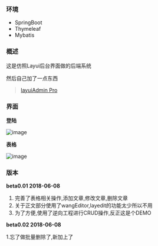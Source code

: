 ### 环境

- SpringBoot
- Thymeleaf
- Mybatis


### 概述

这是仿照Layui后台界面做的后端系统 

然后自己加了一点东西

> [layuiAdmin Pro](http://www.layui.com/admin/pro/#/)

### 界面

**登陆**

![image](http://p2y21d1de.bkt.clouddn.com/Snipaste_2018-05-27_19-40-19.png)

**表格**

![image](http://p2y21d1de.bkt.clouddn.com/Snipaste_2018-06-08_19-46-58.png)

### 版本

**beta0.01 2018-06-08**

1. 完善了表格相关操作,添加文章,修改文章,删除文章
2. 关于正文部分使用了wangEditor,layedit的功能太少所以不用
3. 为了方便,使用了逆向工程进行CRUD操作,反正这是个DEMO

**beta0.02 2018-06-08**

1.忘了做批量删除了,新加上了
